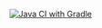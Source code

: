 [![Java CI with Gradle](https://github.com/AnnaShcherbakova90/postService/actions/workflows/gradle.yml/badge.svg)](https://github.com/AnnaShcherbakova90/postService/actions/workflows/gradle.yml)